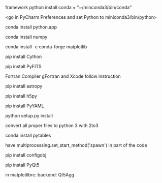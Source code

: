 framework python install
conda = "~/minconda3/bin/conda"

<go in PyCharm Preferences and set Python to miniconda3/bin/python>
<do the rest of the commands in that terminal>

conda install python.app

conda install numpy

conda install -c conda-forge matplotlib

pip install Cython

pip install PyFITS

Fortran Compiler gFortran and Xcode follow instruction

pip install astropy

pip install h5py

pip install PyYAML

<cd to proper python2.7> python setup.py install

convert all proper files to python 3 with 2to3

conda install pytables

have multiprocessing.set_start_method('spawn') in part of the code

pip install configobj

pip install PyQt5

in matplotlibrc: backend: Qt5Agg